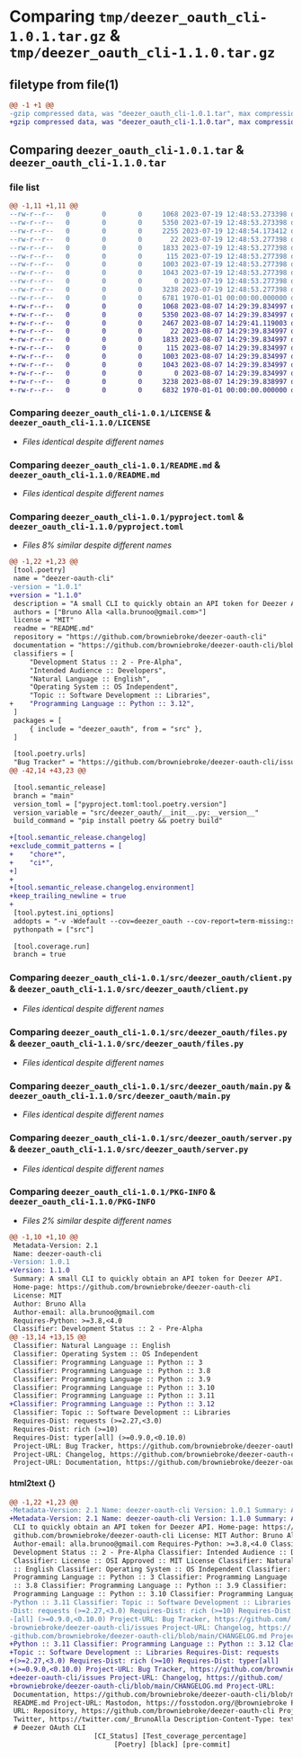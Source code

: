 # Comparing `tmp/deezer_oauth_cli-1.0.1.tar.gz` & `tmp/deezer_oauth_cli-1.1.0.tar.gz`

## filetype from file(1)

```diff
@@ -1 +1 @@
-gzip compressed data, was "deezer_oauth_cli-1.0.1.tar", max compression
+gzip compressed data, was "deezer_oauth_cli-1.1.0.tar", max compression
```

## Comparing `deezer_oauth_cli-1.0.1.tar` & `deezer_oauth_cli-1.1.0.tar`

### file list

```diff
@@ -1,11 +1,11 @@
--rw-r--r--   0        0        0     1068 2023-07-19 12:48:53.273398 deezer_oauth_cli-1.0.1/LICENSE
--rw-r--r--   0        0        0     5350 2023-07-19 12:48:53.273398 deezer_oauth_cli-1.0.1/README.md
--rw-r--r--   0        0        0     2255 2023-07-19 12:48:54.173412 deezer_oauth_cli-1.0.1/pyproject.toml
--rw-r--r--   0        0        0       22 2023-07-19 12:48:53.277398 deezer_oauth_cli-1.0.1/src/deezer_oauth/__init__.py
--rw-r--r--   0        0        0     1833 2023-07-19 12:48:53.277398 deezer_oauth_cli-1.0.1/src/deezer_oauth/client.py
--rw-r--r--   0        0        0      115 2023-07-19 12:48:53.277398 deezer_oauth_cli-1.0.1/src/deezer_oauth/constants.py
--rw-r--r--   0        0        0     1003 2023-07-19 12:48:53.277398 deezer_oauth_cli-1.0.1/src/deezer_oauth/files.py
--rw-r--r--   0        0        0     1043 2023-07-19 12:48:53.277398 deezer_oauth_cli-1.0.1/src/deezer_oauth/main.py
--rw-r--r--   0        0        0        0 2023-07-19 12:48:53.277398 deezer_oauth_cli-1.0.1/src/deezer_oauth/py.typed
--rw-r--r--   0        0        0     3238 2023-07-19 12:48:53.277398 deezer_oauth_cli-1.0.1/src/deezer_oauth/server.py
--rw-r--r--   0        0        0     6781 1970-01-01 00:00:00.000000 deezer_oauth_cli-1.0.1/PKG-INFO
+-rw-r--r--   0        0        0     1068 2023-08-07 14:29:39.834997 deezer_oauth_cli-1.1.0/LICENSE
+-rw-r--r--   0        0        0     5350 2023-08-07 14:29:39.834997 deezer_oauth_cli-1.1.0/README.md
+-rw-r--r--   0        0        0     2467 2023-08-07 14:29:41.119003 deezer_oauth_cli-1.1.0/pyproject.toml
+-rw-r--r--   0        0        0       22 2023-08-07 14:29:39.834997 deezer_oauth_cli-1.1.0/src/deezer_oauth/__init__.py
+-rw-r--r--   0        0        0     1833 2023-08-07 14:29:39.834997 deezer_oauth_cli-1.1.0/src/deezer_oauth/client.py
+-rw-r--r--   0        0        0      115 2023-08-07 14:29:39.834997 deezer_oauth_cli-1.1.0/src/deezer_oauth/constants.py
+-rw-r--r--   0        0        0     1003 2023-08-07 14:29:39.834997 deezer_oauth_cli-1.1.0/src/deezer_oauth/files.py
+-rw-r--r--   0        0        0     1043 2023-08-07 14:29:39.834997 deezer_oauth_cli-1.1.0/src/deezer_oauth/main.py
+-rw-r--r--   0        0        0        0 2023-08-07 14:29:39.834997 deezer_oauth_cli-1.1.0/src/deezer_oauth/py.typed
+-rw-r--r--   0        0        0     3238 2023-08-07 14:29:39.838997 deezer_oauth_cli-1.1.0/src/deezer_oauth/server.py
+-rw-r--r--   0        0        0     6832 1970-01-01 00:00:00.000000 deezer_oauth_cli-1.1.0/PKG-INFO
```

### Comparing `deezer_oauth_cli-1.0.1/LICENSE` & `deezer_oauth_cli-1.1.0/LICENSE`

 * *Files identical despite different names*

### Comparing `deezer_oauth_cli-1.0.1/README.md` & `deezer_oauth_cli-1.1.0/README.md`

 * *Files identical despite different names*

### Comparing `deezer_oauth_cli-1.0.1/pyproject.toml` & `deezer_oauth_cli-1.1.0/pyproject.toml`

 * *Files 8% similar despite different names*

```diff
@@ -1,22 +1,23 @@
 [tool.poetry]
 name = "deezer-oauth-cli"
-version = "1.0.1"
+version = "1.1.0"
 description = "A small CLI to quickly obtain an API token for Deezer API."
 authors = ["Bruno Alla <alla.brunoo@gmail.com>"]
 license = "MIT"
 readme = "README.md"
 repository = "https://github.com/browniebroke/deezer-oauth-cli"
 documentation = "https://github.com/browniebroke/deezer-oauth-cli/blob/main/README.md"
 classifiers = [
     "Development Status :: 2 - Pre-Alpha",
     "Intended Audience :: Developers",
     "Natural Language :: English",
     "Operating System :: OS Independent",
     "Topic :: Software Development :: Libraries",
+    "Programming Language :: Python :: 3.12",
 ]
 packages = [
     { include = "deezer_oauth", from = "src" },
 ]
 
 [tool.poetry.urls]
 "Bug Tracker" = "https://github.com/browniebroke/deezer-oauth-cli/issues"
@@ -42,14 +43,23 @@
 
 [tool.semantic_release]
 branch = "main"
 version_toml = ["pyproject.toml:tool.poetry.version"]
 version_variable = "src/deezer_oauth/__init__.py:__version__"
 build_command = "pip install poetry && poetry build"
 
+[tool.semantic_release.changelog]
+exclude_commit_patterns = [
+    "chore*",
+    "ci*",
+]
+
+[tool.semantic_release.changelog.environment]
+keep_trailing_newline = true
+
 [tool.pytest.ini_options]
 addopts = "-v -Wdefault --cov=deezer_oauth --cov-report=term-missing:skip-covered"
 pythonpath = ["src"]
 
 [tool.coverage.run]
 branch = true
```

### Comparing `deezer_oauth_cli-1.0.1/src/deezer_oauth/client.py` & `deezer_oauth_cli-1.1.0/src/deezer_oauth/client.py`

 * *Files identical despite different names*

### Comparing `deezer_oauth_cli-1.0.1/src/deezer_oauth/files.py` & `deezer_oauth_cli-1.1.0/src/deezer_oauth/files.py`

 * *Files identical despite different names*

### Comparing `deezer_oauth_cli-1.0.1/src/deezer_oauth/main.py` & `deezer_oauth_cli-1.1.0/src/deezer_oauth/main.py`

 * *Files identical despite different names*

### Comparing `deezer_oauth_cli-1.0.1/src/deezer_oauth/server.py` & `deezer_oauth_cli-1.1.0/src/deezer_oauth/server.py`

 * *Files identical despite different names*

### Comparing `deezer_oauth_cli-1.0.1/PKG-INFO` & `deezer_oauth_cli-1.1.0/PKG-INFO`

 * *Files 2% similar despite different names*

```diff
@@ -1,10 +1,10 @@
 Metadata-Version: 2.1
 Name: deezer-oauth-cli
-Version: 1.0.1
+Version: 1.1.0
 Summary: A small CLI to quickly obtain an API token for Deezer API.
 Home-page: https://github.com/browniebroke/deezer-oauth-cli
 License: MIT
 Author: Bruno Alla
 Author-email: alla.brunoo@gmail.com
 Requires-Python: >=3.8,<4.0
 Classifier: Development Status :: 2 - Pre-Alpha
@@ -13,14 +13,15 @@
 Classifier: Natural Language :: English
 Classifier: Operating System :: OS Independent
 Classifier: Programming Language :: Python :: 3
 Classifier: Programming Language :: Python :: 3.8
 Classifier: Programming Language :: Python :: 3.9
 Classifier: Programming Language :: Python :: 3.10
 Classifier: Programming Language :: Python :: 3.11
+Classifier: Programming Language :: Python :: 3.12
 Classifier: Topic :: Software Development :: Libraries
 Requires-Dist: requests (>=2.27,<3.0)
 Requires-Dist: rich (>=10)
 Requires-Dist: typer[all] (>=0.9.0,<0.10.0)
 Project-URL: Bug Tracker, https://github.com/browniebroke/deezer-oauth-cli/issues
 Project-URL: Changelog, https://github.com/browniebroke/deezer-oauth-cli/blob/main/CHANGELOG.md
 Project-URL: Documentation, https://github.com/browniebroke/deezer-oauth-cli/blob/main/README.md
```

#### html2text {}

```diff
@@ -1,22 +1,23 @@
-Metadata-Version: 2.1 Name: deezer-oauth-cli Version: 1.0.1 Summary: A small
+Metadata-Version: 2.1 Name: deezer-oauth-cli Version: 1.1.0 Summary: A small
 CLI to quickly obtain an API token for Deezer API. Home-page: https://
 github.com/browniebroke/deezer-oauth-cli License: MIT Author: Bruno Alla
 Author-email: alla.brunoo@gmail.com Requires-Python: >=3.8,<4.0 Classifier:
 Development Status :: 2 - Pre-Alpha Classifier: Intended Audience :: Developers
 Classifier: License :: OSI Approved :: MIT License Classifier: Natural Language
 :: English Classifier: Operating System :: OS Independent Classifier:
 Programming Language :: Python :: 3 Classifier: Programming Language :: Python
 :: 3.8 Classifier: Programming Language :: Python :: 3.9 Classifier:
 Programming Language :: Python :: 3.10 Classifier: Programming Language ::
-Python :: 3.11 Classifier: Topic :: Software Development :: Libraries Requires-
-Dist: requests (>=2.27,<3.0) Requires-Dist: rich (>=10) Requires-Dist: typer
-[all] (>=0.9.0,<0.10.0) Project-URL: Bug Tracker, https://github.com/
-browniebroke/deezer-oauth-cli/issues Project-URL: Changelog, https://
-github.com/browniebroke/deezer-oauth-cli/blob/main/CHANGELOG.md Project-URL:
+Python :: 3.11 Classifier: Programming Language :: Python :: 3.12 Classifier:
+Topic :: Software Development :: Libraries Requires-Dist: requests
+(>=2.27,<3.0) Requires-Dist: rich (>=10) Requires-Dist: typer[all]
+(>=0.9.0,<0.10.0) Project-URL: Bug Tracker, https://github.com/browniebroke/
+deezer-oauth-cli/issues Project-URL: Changelog, https://github.com/
+browniebroke/deezer-oauth-cli/blob/main/CHANGELOG.md Project-URL:
 Documentation, https://github.com/browniebroke/deezer-oauth-cli/blob/main/
 README.md Project-URL: Mastodon, https://fosstodon.org/@browniebroke Project-
 URL: Repository, https://github.com/browniebroke/deezer-oauth-cli Project-URL:
 Twitter, https://twitter.com/_BrunoAlla Description-Content-Type: text/markdown
 # Deezer OAuth CLI
                     [CI_Status] [Test_coverage_percentage]
                          [Poetry] [black] [pre-commit]
```


